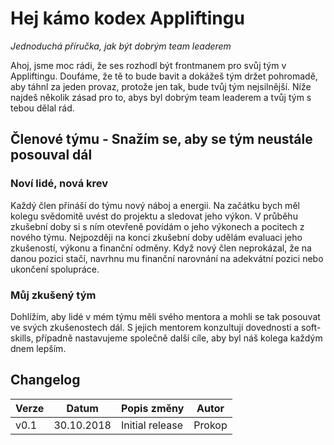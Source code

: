 # Hej kámo kodex Appliftingu

_Jednoduchá příručka, jak být dobrým team leaderem_

Ahoj, jsme moc rádi, že ses rozhodl být frontmanem pro svůj tým v Appliftingu. Doufáme, že tě to bude bavit a dokážeš tým držet pohromadě, aby táhnl za jeden provaz, protože jen tak, bude tvůj tým nejsilnější. Níže najdeš několik zásad pro to, abys byl dobrým team leaderem a tvůj tým s tebou dělal rád.

## Členové týmu - Snažím se, aby se tým neustále posouval dál

### Noví lidé, nová krev

Každý člen přináší do týmu nový náboj a energii. Na začátku bych měl kolegu svědomitě uvést do projektu a sledovat jeho výkon. V průběhu zkušební doby si s ním otevřeně povídám o jeho výkonech a pocitech z nového týmu. Nejpozději na konci zkušební doby udělám evaluaci jeho zkušeností, výkonu a finanční odměny. Když nový člen neprokázal, že na danou pozici stačí, navrhnu mu finanční narovnání na adekvátní pozici nebo ukončení spolupráce.

### Můj zkušený tým

Dohlížím, aby lidé v mém týmu měli svého mentora a mohli se tak posouvat ve svých zkušenostech dál. S jejich mentorem konzultuji dovednosti a soft-skills, případně nastavujeme společně další cíle, aby byl náš kolega každým dnem lepším.

## Changelog

| Verze | Datum      | Popis změny     | Autor  |
| ----- | ---------- | --------------- | ------ |
| v0.1  | 30.10.2018 | Initial release | Prokop |
